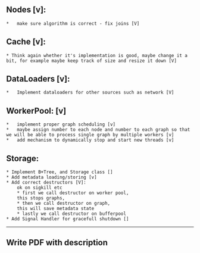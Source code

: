 ## Nodes [v]:
    *   make sure algorithm is correct - fix joins [V]

## Cache [v]:
    * Think again whether it's implementation is good, maybe change it a bit, for example maybe keep track of size and resize it down [V]

## DataLoaders [v]:
    *   Implement dataloaders for other sources such as network [V]

## WorkerPool: [v]
    *   implement proper graph scheduling [v]
    *   maybe assign number to each node and number to each graph so that we will be able to process single graph by multiple workers [v]
    *   add mechanism to dynamically stop and start new threads [v]


## Storage:
    * Implement B+Tree, and Storage class []
    * Add metadata loading/storing [v]
    * Add correct destructors [V]:
        ok on sigkill etc 
        * first we call destructor on worker pool,
        this stops graphs,
        * then we call destructor on graph,
        this will save metadata state
        * lastly we call destructor on bufferpool
    * Add Signal Handler for gracefull shutdown []
----------------------------------------------------------------------------------------------


## Write PDF with description